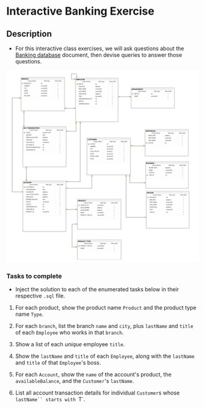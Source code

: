 # Interactive Banking Exercise

## Description
* For this interactive class exercises, we will ask questions about the [Banking database](./mariadb-banking-schema.sql) document, then devise queries to answer those questions.

<img src="banking-schema.png">


### Tasks to complete

* Inject the solution to each of the enumerated tasks below in their respective `.sql` file.

1. For each product, show the product name `Product` and the product type name `Type`.

2. For each `branch`, list the branch `name` and `city`, plus `lastName` and `title` of each `Employee` who works in that `branch`.

3. Show a list of each _unique_ employee `title`.

4. Show the `lastName` and `title` of each `Employee`, along with the `lastName` and `title` of that `Employee`'s boss.

5. For each `Account`, show the `name` of the account's product, the `availableBalance`, and the `Customer`'s `lastName`.

6. List all account transaction details for individual `Customer`s whose `lastName`` starts with `T`.